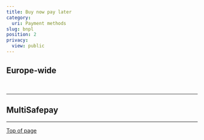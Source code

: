 ```yaml
---
title: Buy now pay later
category:
  uri: Payment methods
slug: bnpl
position: 2
privacy:
  view: public
---
```

 
## Europe-wide

<Cards columns={4}>
  <Card
    title="Billink"
    href="/docs/billink/"
    icon="https://cdn.billink.nl/assets/lockup/svg/billink-logo-default.svg"
  />
  <Card
    title="iDEAL in3"
    href="/docs/in3/"
    icon="https://media.multisafepay.com/img/methods/svg/ideal.svg"
  />
  <Card
    title="Klarna"
    href="/docs/klarna/"
    icon="https://raw.githubusercontent.com/MultiSafepay/MultiSafepay-icons/master/methods/klarna.svg"
  />
  <Card
    title="Riverty"
    href="/docs/riverty/"
    icon="https://raw.githubusercontent.com/MultiSafepay/MultiSafepay-icons/master/methods/afterpay-riverty-transition-logo.svg"
  />
</Cards>

<br />

***

## MultiSafepay

<Cards columns={4}>
  <Card
    title="Zinia"
    href="/docs/zinia/"
    icon="https://raw.githubusercontent.com/MultiSafepay/MultiSafepay-icons/master/methods/zinia.svg"
  />
  <Card
    title="E-Invoicing"
    href="/docs/e-invoicing/"
    icon="https://raw.githubusercontent.com/MultiSafepay/MultiSafepay-icons/master/methods/e-invoicing.svg"
  />
  <Card
    title="Pay After Delivery"
    href="/docs/pay-after-delivery/"
    icon="https://raw.githubusercontent.com/MultiSafepay/MultiSafepay-icons/master/methods/PAD-EN.svg"
  />
  <Card
    title="Pay After Delivery installments"
    href="/docs/pay-after-delivery-installments/"
    icon="https://raw.githubusercontent.com/MultiSafepay/MultiSafepay-icons/master/methods/PAD-EN.svg"
  />
</Cards>

***

[Top of page](#)
